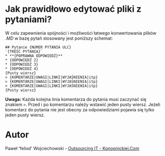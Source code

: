 # Jak prawidłowo edytować pliki z pytaniami?

W celu zapewnienia spójności i możliwości łatwego konwertowania plików *.MD* w bazę pytań stosowany jest poniższy schemat:

```
## Pytanie {NUMER PYTANIA ULC}
`{TREŚĆ PYTANIA}`
* **{POPRAWNA ODPOWIEDŹ}**
* {ODPOWIEDŹ 2}
* {ODPOWIEDŹ 3}
* {ODPOWIEDŹ 4}
{Pusty wiersz}
> {KOMENTARZE|UWAGI|LINKI|WYJAŚNIENIA|itp}  
> {KOMENTARZE|UWAGI|LINKI|WYJAŚNIENIA|itp}
> {KOMENTARZE|UWAGI|LINKI|WYJAŚNIENIA|itp}
{Pusty wiersz}
```

**Uwaga:** Każda kolejna linia komentarza do pytania musi zaczynać się znakiem `>`. Przed i po komentarzu należy wstawić jeden pusty wiersz. Jeżeli komentarz do pytania nie jest obecny za odpowiedziami pojawia się tylko jeden pusty wiersz.

# Autor
Paweł 'felixd' Wojciechowski - [Outsourcing IT - Konopnickiej.Com](http://www.konopnickiej.com)

